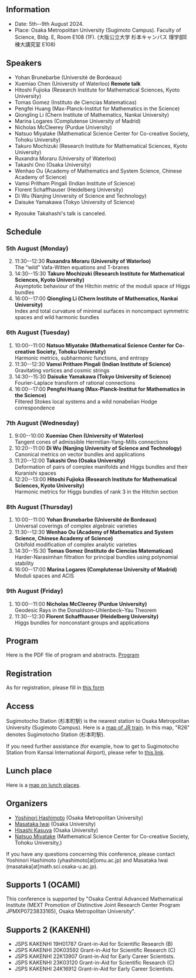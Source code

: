 
## Information
- Date: 5th--9th August 2024. 
- Place: 
Osaka Metropolitan University (Sugimoto Campus).
Faculty of Science, Bldg. E, Room E108 (1F).
(大阪公立大学 杉本キャンパス 理学部E棟大講究室 E108)


## Speakers
- Yohan Brunebarbe (Université de Bordeaux)
- Xuemiao Chen (University of Waterloo) **Remote talk**
- Hitoshi Fujioka (Research Institute for Mathematical Sciences, Kyoto University)
- Tomas Gomez (Instituto de Ciencias Matematicas)
- Pengfei Huang (Max-Planck-Institut for Mathematics in the Science)
- Qiongling Li (Chern Institute of Mathematics, Nankai University)
- Marina Logares (Complutense University of Madrid)
- Nicholas McCleerey (Purdue University)
- Natsuo Miyatake (Mathematical Science Center for Co-creative Society, Tohoku University)
- Takuro Mochizuki (Research Institute for Mathematical Sciences, Kyoto University)
- Ruxandra Moraru (University of Waterloo)
- Takashi Ono (Osaka University)
- Wenhao Ou (Academy of Mathematics and System Science, Chinese Academy of Science)
- Vamsi Pritham Pingali (Indian Institute of Science)
- Florent Schaffhauser (Heidelberg University)
- Di Wu (Nanjing University of Science and Technology)
- Daisuke Yamakawa (Tokyo University of Science)

* Ryosuke Takahashi's talk is canceled.
## Schedule


### 5th August (Monday)
2. 11:30--12:30 **Ruxandra Moraru (University of Waterloo)**<br>
The “wild” Vafa-Witten equations and T-branes
3. 14:30--15:30 **Takuro Mochizuki (Research Institute for Mathematical Sciences, Kyoto University)** <br>
Asymptotic behaviour of the Hitchin metric of the moduli space of Higgs bundles
4. 16:00--17:00 **Qiongling Li (Chern Institute of Mathematics, Nankai University)** <br>
Index and total curvature of minimal surfaces in noncompact symmetric spaces and wild harmonic bundles

### 6th August  (Tuesday)

1. 10:00--11:00 **Natsuo Miyatake (Mathematical Science Center for Co-creative Society, Tohoku University)** <br>
Harmonic metrics, subharmonic functions, and entropy
2. 11:30--12:30 **Vamsi Pritham Pingali (Indian Institute of Science)** <br>
Gravitating vortices and cosmic strings
3. 14:30--15:30 **Daisuke Yamakawa (Tokyo University of Science)** <br>
Fourier-Laplace transform of rational connections
4. 16:00--17:00 **Pengfei Huang (Max-Planck-Institut for Mathematics in the Science)** <br>
Filtered Stokes local systems and a wild nonabelian Hodge correspondence

### 7th August (Wednesday)
1. 9:00--10:00 **Xuemiao Chen (University of Waterloo)** <br>
Tangent cones of admissible Hermitian-Yang-Mills connections
2. 10:20--11:00 **Di Wu (Nanjing University of Science and Technology)** <br>
Canonical metrics on vector bundles and applications
3. 11:20--12:00 **Takashi Ono (Osaka University)** <br>
Deformation of pairs of complex manifolds and Higgs bundles and their Kuranishi spaces
4. 12:20--13:00 **Hitoshi Fujioka (Research Institute for Mathematical Sciences, Kyoto University)** <br>
Harmonic metrics for Higgs bundles of rank 3 in the Hitchin section

### 8th August (Thursday)
1. 10:00--11:00 **Yohan Brunebarbe (Université de Bordeaux)** <br>
Universal coverings of complex algebraic varieties
2. 11:30--12:30 **Wenhao Ou (Academy of Mathematics and System Science, Chinese Academy of Science)** <br>
Orbifold modification of complex analytic varieties
3. 14:30--15:30 **Tomas Gomez (Instituto de Ciencias Matematicas)** <br>
Harder-Narasimhan filtration for principal bundles using polynomial stability
4. 16:00--17:00 **Marina Logares (Complutense University of Madrid)** <br>
Moduli spaces and ACIS

### 9th August (Friday)
1. 10:00--11:00 **Nicholas McCleerey (Purdue University)** <br>
Geodesic Rays in the Donaldson–Uhlenbeck–Yau Theorem
2. 11:30--12:30 **Florent Schaffhauser (Heidelberg University)** <br>
Higgs bundles for nonconstant groups and applications

##  Program

Here is the PDF file of program and abstracts. [Program](https://masataka123.github.io/complexgeometry_osaka_2024/material/program.pdf)

##  Registration

As for registration, please fill in [this form](https://forms.office.com/r/u4c6sswTiP)

<!--
- Ryosuke Takahashi (Tohoku University)


# New developments in Kobayashi--Hitchin correspondence and Higgs bundles

- Qiongling Li (Chern Institute of Mathematics, Nankai University)
- Di Wu (Nanjing University of Science and Technology)
- Xuemiao Chen (University of Waterloo) 
- Marina Logares (Complutense University of Madrid)
- Tomas Gomez (Instituto de Ciencias Matematicas)
- Florent Schaffhauser (Heidelberg University)
- Ruxandra Moraru (University of Waterloo)
- Takuro Mochizuki (Research Institute for Mathematical Sciences, Kyoto University)
- Daisuke Yamakawa (Tokyo University of Science)
- Wenhao Ou (Academy of Mathematics and System Science, Chinese Academy of Science)
- Vamsi Pritham Pingali (Indian Institute of Science)
- Ryosuke Takahashi (Tohoku University)
- Nicholas McCleerey (Purdue University)
- Yohan Brunebarbe (Université de Bordeaux)
- Pengfei Huang (Max-Planck-Institut for Mathematics in the Science)
- Natsuo Miyatake (Mathematical Science Center for Co-creative Society, Tohoku University)
- Takashi Ono (Osaka University)




##  Program

We will inform around  June or July 2024.
Here is the PDF file of program and abstracts. [Program](https://masataka123.github.io/complexgeometry_osaka_2024/material/program.pdf)
-->


## Access

Sugimotocho Station (杉本町駅)  is the nearest station to Osaka Metropolitan University (Sugimoto Campus).
Here is a [map of JR train](https://masataka123.github.io/Kobayashi_Hitchin/material/hanwa.pdf).
In this map, "R26" denotes Sugimotocho Station (杉本町駅).

 If you need further assistance (for example, how to get to Sugimotocho Station from Kansai International Airport), please refer to [this link](https://www.omu.ac.jp/orp/ocami-en/about/directions/).

## Lunch place
Here is a [map on lunch places](https://masataka123.github.io/complexgeometry_osaka_2024/material/PlacesToEat.png).

<!--
It takes 5 minites on foot from Sugimoto-cho Station to the conference room.
The map of Faculty of Science is [here](https://masataka123.github.io/Kobayashi_Hitchin/material/sugimoto.png)
In this map, "12E" denotes Faculty of Science, Bldg. E. 

## Other informations
There is a hotel around Tennoji (天王寺) or Nishinari (西成) where you can stay for around 3,000 yen.  
However, it is not a  good hotel, so we do not recommend you book it. 
 -->
 
## Organizers
- [Yoshinori Hashimoto](https://sites.google.com/view/yhashimoto/home) (Osaka Metropolitan University)
- [Masataka Iwai](https://masataka123.github.io/blog3_e/) (Osaka University)
- [Hisashi Kasuya](https://sites.google.com/site/hisashikasuyamath/home) (Osaka University)
- [Natsuo Miyatake](https://sites.google.com/view/natsuomiyatake/home?authuser=2) (Mathematical Science Center for Co-creative Society, Tohoku University,)

If you have any questions concerning this conference, please contact Yoshinori Hashimoto (yhashimoto[at]omu.ac.jp) and Masataka Iwai (masataka[at]math.sci.osaka-u.ac.jp).

## Supports 1 (OCAMI)
This conference is supported by "Osaka Central Advanced Mathematical Institute (MEXT Promotion of Distinctive Joint Research Center Program JPMXP0723833165), Osaka Metropolitan University".

## Supports 2 (KAKENHI)
- JSPS KAKENHI 19H01787 Grant-in-Aid for Scientific Research (B) 
- JSPS KAKENHI 20K03592 Grant-in-Aid for Scientific Research (C) 
- JSPS KAKENHI 22K13907 Grant-in-Aid for Early Career Scientists. 
- JSPS KAKENHI 23K03120 Grant-in-Aid for Scientific Research (C) 
- JSPS KAKENHI 24K16912 Grant-in-Aid for Early Career Scientists. 

